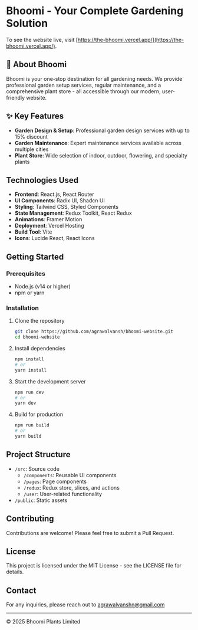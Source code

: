 # Bhoomi - Your Complete Gardening Solution

To see the website live, visit [https://the-bhoomi.vercel.app/](https://the-bhoomi.vercel.app/).

## 🌱 About Bhoomi

Bhoomi is your one-stop destination for all gardening needs. We provide professional garden setup services, regular maintenance, and a comprehensive plant store - all accessible through our modern, user-friendly website.

## ✨ Key Features

- **Garden Design & Setup**: Professional garden design services with up to 15% discount
- **Garden Maintenance**: Expert maintenance services available across multiple cities
- **Plant Store**: Wide selection of indoor, outdoor, flowering, and specialty plants


## Technologies Used

- **Frontend**: React.js, React Router
- **UI Components**: Radix UI, Shadcn UI
- **Styling**: Tailwind CSS, Styled Components
- **State Management**: Redux Toolkit, React Redux
- **Animations**: Framer Motion
- **Deployment**: Vercel Hosting
- **Build Tool**: Vite
- **Icons**: Lucide React, React Icons

## Getting Started

### Prerequisites
- Node.js (v14 or higher)
- npm or yarn

### Installation

1. Clone the repository
   ```bash
   git clone https://github.com/agrawalvansh/bhoomi-website.git
   cd bhoomi-website
   ```

2. Install dependencies
   ```bash
   npm install
   # or
   yarn install
   ```

3. Start the development server
   ```bash
   npm run dev
   # or
   yarn dev
   ```

4. Build for production
   ```bash
   npm run build
   # or
   yarn build
   ```

## Project Structure

- `/src`: Source code
  - `/components`: Reusable UI components
  - `/pages`: Page components
  - `/redux`: Redux store, slices, and actions
  - `/user`: User-related functionality
- `/public`: Static assets


## Contributing

Contributions are welcome! Please feel free to submit a Pull Request.

## License

This project is licensed under the MIT License - see the LICENSE file for details.

## Contact

For any inquiries, please reach out to [agrawalvanshn@gmail.com](mailto:agrawalvanshn@gmail.com)

---

© 2025 Bhoomi Plants Limited
